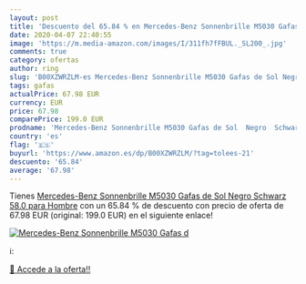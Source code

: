 ```yaml
---
layout: post
title: 'Descuento del 65.84 % en Mercedes-Benz Sonnenbrille M5030 Gafas d'
date: 2020-04-07 22:40:55
image: 'https://m.media-amazon.com/images/I/311fh7fFBUL._SL200_.jpg'
comments: true
category: ofertas
author: ring
slug: 'B00XZWRZLM-es Mercedes-Benz Sonnenbrille M5030 Gafas de Sol Negro...'
tags: gafas
actualPrice: 67.98 EUR
currency: EUR
price: 67.98
comparePrice: 199.0 EUR
prodname: 'Mercedes-Benz Sonnenbrille M5030 Gafas de Sol  Negro  Schwarz   58.0 para Hombre'
country: 'es'
flag: '🇪🇸'
buyurl: 'https://www.amazon.es/dp/B00XZWRZLM/?tag=tolees-21'
descuento: '65.84'
average: '67.98'
---
```


Tienes [Mercedes-Benz Sonnenbrille M5030 Gafas de Sol  Negro  Schwarz   58.0 para Hombre](https://www.amazon.es/dp/B00XZWRZLM/?tag=tolees-21) con un 65.84 % de descuento con precio de oferta de 67.98 EUR (original: 199.0 EUR) en el siguiente enlace!

[![Mercedes-Benz Sonnenbrille M5030 Gafas d](https://m.media-amazon.com/images/I/311fh7fFBUL._SL200_.jpg)](https://www.amazon.es/dp/B00XZWRZLM/?tag=tolees-21)

ℹ️:


[🛒 Accede a la oferta!!](https://www.amazon.es/dp/B00XZWRZLM/?tag=tolees-21)
